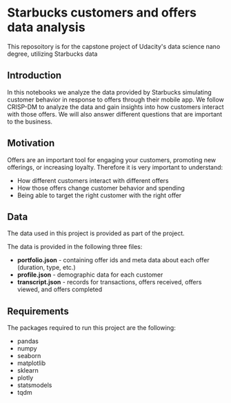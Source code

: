 # Starbucks customers and offers data analysis
This reposoitory is for the capstone project of Udacity's data science nano degree, utilizing Starbucks data

## Introduction
In this notebooks we analyze the data provided by Starbucks simulating customer behavior in response to offers through their mobile app. We follow CRISP-DM to analyze the data and gain insights into how customers interact with those offers. We will also answer different questions that are important to the business.

## Motivation
Offers are an important tool for engaging your customers, promoting new offerings, or increasing loyalty. Therefore it is very important to understand:
- How different customers interact with different offers
- How those offers change customer behavior and spending
- Being able to target the right customer with the right offer

## Data
The data used in this project is provided as part of the project.

The data is provided in the following three files:
- __portfolio.json__ - containing offer ids and meta data about each offer (duration, type, etc.)
- __profile.json__ - demographic data for each customer
- __transcript.json__ - records for transactions, offers received, offers viewed, and offers completed

## Requirements
The packages required to run this project are the following:
- pandas
- numpy
- seaborn
- matplotlib
- sklearn
- plotly
- statsmodels
- tqdm
